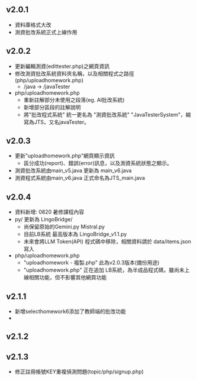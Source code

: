 ## v2.0.1
- 資料庫格式大改
- 測資批改系統正式上線作用

## v2.0.2
- 更新編輯測資(edittester.php)之網頁資訊
- 修改測資批改系統資料夾名稱，以及相關程式之路徑(php/uploadhomework.php)
  - /java -> /javaTester
- php/uploadhomework.php
  - 重新註解部分未使用之段落(eg. AI批改系統)
  - 新增部分區段的註解說明
  - 將"批改程式系統" 統一更名為 "測資批改系統" "JavaTesterSystem"，縮寫為JTS，又名javaTester。

## v2.0.3
- 更新"uploadhomework.php"網頁顯示資訊
  - 區分成功(report)、錯誤(error)訊息，以及測資系統狀態之顯示。
- 測資批改系統由main_v5.java 更新為 main_v6.java
- 測資程式系統由main_v6.java 正式命名為JTS_main.java

## v2.0.4
- 資料新增: 0820 暑修課程內容
- py/ 更新為 LingoBridge/
  - 尚保留原始的Gemini.py Mistral.py
  - 目前LB系統 最高版本為 LingoBridge_v1.1.py
  - 未來會將LLM Token(API) 程式碼中移除，相關資料請於 data/items.json 寫入
- php/uploadhomework.php
  - "uploadhomework - 複製.php" 此為v2.0.3版本(備份用途)
  - "uploadhomework.php" 正在追加 LB系統，為半成品程式碼，雖尚未上線相關功能，但不影響其他網頁功能

## v2.1.1
- 新增selecthomework6添加了教師端的批改功能
- 
## v2.1.2



 ## v2.1.3
- 修正註冊帳號KEY重複偵測問題(topic/php/signup.php)

